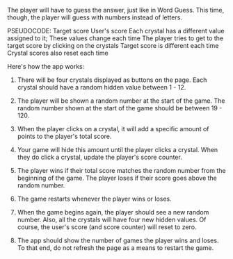 
The player will have to guess the answer, just like in Word Guess. 
This time, though, the player will guess with numbers instead of letters. 

PSEUDOCODE:
Target score
User's score
Each crystal has a different value assigned to it; These values change each time
The player tries to get to the target score by clicking on the crystals
Target score is different each time 
Crystal scores also reset each time 


Here's how the app works:

1. There will be four crystals displayed as buttons on the page. Each crystal should have a random hidden value between 1 - 12.

2. The player will be shown a random number at the start of the game. The random number shown at the start of the game should be 
        between 19 - 120.

3. When the player clicks on a crystal, it will add a specific amount of points to the player's total score. 

4. Your game will hide this amount until the player clicks a crystal. When they do click a crystal, update the player's score counter.

5. The player wins if their total score matches the random number from the beginning of the game. The player loses if their score           goes above the random number.

6. The game restarts whenever the player wins or loses.

7. When the game begins again, the player should see a new random number. Also, all the crystals will have four new hidden values. Of       course, the user's score (and score counter) will reset to zero.

8. The app should show the number of games the player wins and loses. To that end, do not refresh the page as a means to restart the        game.




